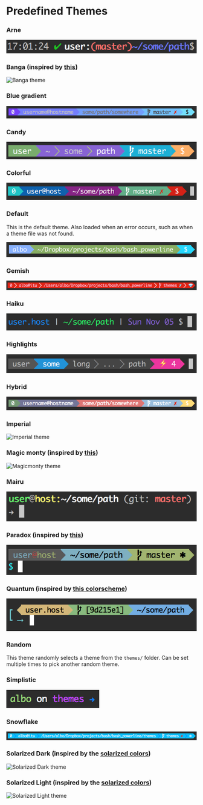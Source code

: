 # Predefined Themes

### Arne

![Arne theme](/screenshots/arne.png)

### Banga (inspired by [this](https://github.com/banga/powerline-shell))

![Banga theme](/screenshots/banga.png)

### Blue gradient

![Blue gradient theme](/screenshots/blue_gradient.png)

### Candy

![Candy theme](/screenshots/candy.png)

### Colorful

![Colorful theme](/screenshots/colorful.png)

### Default

This is the default theme. Also loaded when an error occurs, such as when a
theme file was not found.

![Default theme](/screenshots/default_prompt.png)

### Gemish

![Gemish theme](/screenshots/gemish.png)

### Haiku

![Haiku theme](/screenshots/haiku.png)

### Highlights

![Highlights theme](/screenshots/highlights.png)

### Hybrid

![Hybrid theme](/screenshots/hybrid.png)

### Imperial

![Imperial theme](/screenshots/imperial.png)

### Magic monty (inspired by [this](https://github.com/magicmonty/bash-git-prompt))

![Magicmonty theme](/screenshots/magicmonty.png)

### Mairu

![Mairu theme](/screenshots/mairu.png)

### Paradox (inspired by [this](http://www.paradox.io/posts/9-my-new-zsh-prompt))

![Paradox theme](/screenshots/paradox.png)

### Quantum (inspired by [this colorscheme](https://github.com/tyrannicaltoucan/vim-quantum))

![Quantum theme](/screenshots/quantum.png)

### Random

This theme randomly selects a theme from the `themes/` folder. Can be set
multiple times to pick another random theme.

### Simplistic

![Simplistic theme](/screenshots/simplistic.png)

### Snowflake

![Snowflake theme](/screenshots/snowflake.png)

### Solarized Dark (inspired by the [solarized colors](http://ethanschoonover.com/solarized))

![Solarized Dark theme](/screenshots/solarized_dark.png)

### Solarized Light (inspired by the [solarized colors](http://ethanschoonover.com/solarized))

![Solarized Light theme](/screenshots/solarized_light.png)

